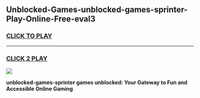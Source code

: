 
## Unblocked-Games-unblocked-games-sprinter-Play-Online-Free-eval3
<h3>
<a href="https://premium76.site?title=unblocked-games-sprinter&ref=26A">CLICK TO PLAY</a></h3>
<hr>

<h3>
<a href="https://premium76.site?title=unblocked-games-sprinter&ref=26A">CLICK 2 PLAY</a>
  
</h3>

<a href="https://premium76.site?title=unblocked-games-sprinter&ref=26A"><img src="https://clearcache.store/games.png"></a>


**unblocked-games-sprinter games unblocked: Your Gateway to Fun and Accessible Online Gaming**
